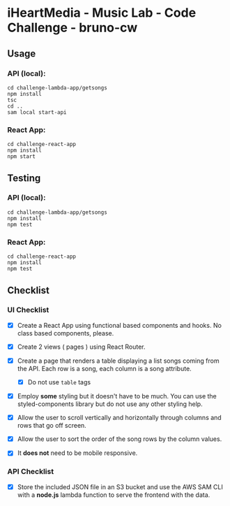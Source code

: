  # iHeartMedia - Music Lab - Code Challenge - bruno-cw

 ## Usage
 ### API (local):
```
cd challenge-lambda-app/getsongs
npm install
tsc
cd ..
sam local start-api
```

 ### React App:
```
cd challenge-react-app
npm install
npm start
```

 ## Testing
 ### API (local):
```
cd challenge-lambda-app/getsongs
npm install
npm test
```

 ### React App:
```
cd challenge-react-app
npm install
npm test
```
## Checklist
### UI Checklist

- [x] Create a React App using functional based components and hooks. No class based components, please.

- [x] Create 2 views ( pages ) using React Router.

- [x] Create a page that renders a table displaying a list songs coming from the API. Each row is a song, each column is a song attribute. 

  - [x] Do not use `table` tags

- [x] Employ **some** styling but it doesn't have to be much. You can use the styled-components library but do not use any other styling help.

- [x] Allow the user to scroll vertically and horizontally through columns and rows that go off screen.

- [x] Allow the user to sort the order of the song rows by the column values.

- [x] It **does not** need to be mobile responsive.

### API Checklist

- [x] Store the included JSON file in an S3 bucket and use the AWS SAM CLI with a **node.js** lambda function to serve the frontend with the data.

